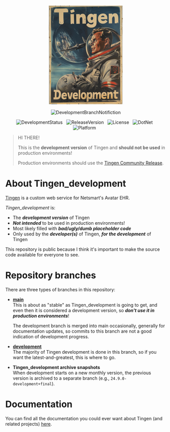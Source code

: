 <!-- u240924 -->

<div align="center">

  ![logo](/.github/images/logos/TingenDevelopment_232x308.png)

  ![DevelopmentBranchNotifiction](https://img.shields.io/badge/DEVELOPMENT_RELEASE-E10600?style=for-the-badge)

  ![DevelopmentStatus](https://img.shields.io/badge/status-active-lightgreen?style=flat-square)&nbsp;&nbsp;
  ![ReleaseVersion](https://img.shields.io/badge/release-24.9-red?style=flat-square)&nbsp;&nbsp;
  ![License](https://img.shields.io/github/license/spectrum-health-systems/Outpost31?style=flat-square)&nbsp;&nbsp;
  ![DotNet](https://img.shields.io/badge/.net-Framework_4.8-blue?style=flat-square)&nbsp;&nbsp;
  ![Platform](https://img.shields.io/badge/platform-Windows-blue?style=flat-square)&nbsp;&nbsp;

</div>

> HI THERE!  
> 
> This is the **development version** of Tingen and **should not be used** in production environments!
>
> Production environments should use the [Tingen Community Release](https://github.com/spectrum-health-systems/Tingen-CommunityRelease).

# About Tingen_development

[Tingen](https://github.com/spectrum-health-systems/Tingen) is a custom web service for Netsmart's Avatar EHR.

*Tingen_development* is:

* The ***development version*** of Tingen
* ***Not intended*** to be used in production environments!
* Most likely filled with ***bad/ugly/dumb placeholder code***
* Only used by the ***developer(s)*** of Tingen, ***for the development*** of Tingen

This repository is public because I think it's important to make the source code available for everyone to see.

# Repository branches

There are three types of branches in this repository:

* **[main](https://github.com/spectrum-health-systems/Tingen_development/tree/main)**  
  This is about as "stable" as Tingen_development is going to get, and even then it is considered a development version, so ***don't use it in production environments***!

  The development branch is merged into main occasionally, generally for documentation updates, so commits to this branch are not a good indication of development progress.
  
* **[development](https://github.com/spectrum-health-systems/Tingen_development/tree/development)**  
  The majority of Tingen development is done in this branch, so if you want the latest-and-greatest, this is where to go.

* **Tingen_development archive snapshots**  
  When development starts on a new monthly version, the previous version is archived to a separate branch (e.g., `24.9.0-development+final`).

# Documentation

You can find all the documentation you could ever want about Tingen (and related projects) [here](https://github.com/spectrum-health-systems/Tingen-Documentation).